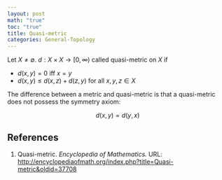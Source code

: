 ```yaml
---
layout: post
math: "true"
toc: "true"
title: Quasi-metric
categories: General-Topology
---
```

Let ${ X \neq \emptyset }$. ${ d: X \times X \to [0,\infty) }$ called quasi-metric on ${ X }$ if
- ${ d(x,y)=0 \mbox{ iff } x=y }$
- ${ d(x,y) \le d(x,z) + d(z,y) }$ for all ${ x,y,z \in X }$

The difference between a metric and quasi-metric is that a quasi-metric does not possess the symmetry axiom:

$$ d(x,y) = d(y,x) $$

## References

1. Quasi-metric. _Encyclopedia of Mathematics._ URL: http://encyclopediaofmath.org/index.php?title=Quasi-metric&oldid=37708